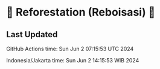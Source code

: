 
# 🌳 Reforestation (Reboisasi) 🌲

## Last Updated

GitHub Actions time: Sun Jun  2 07:15:53 UTC 2024

Indonesia/Jakarta time: Sun Jun  2 14:15:53 WIB 2024
